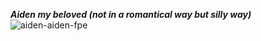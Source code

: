 ***Aiden my beloved (not in a romantical way but silly way)***
![aiden-aiden-fpe](https://github.com/user-attachments/assets/2bbef814-3fae-415f-b04d-314146bf3f1a)
